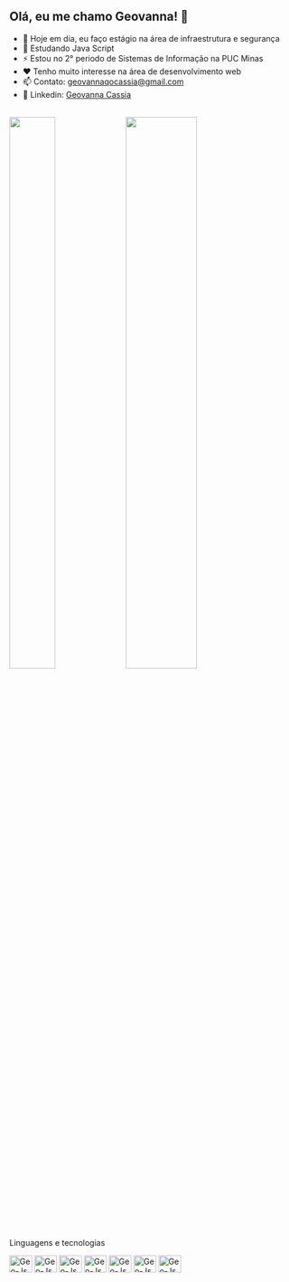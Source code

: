 ## Olá, eu me chamo Geovanna! 👋

- 🔭 Hoje em dia, eu faço estágio na área de infraestrutura e segurança
- 🌱 Estudando Java Script
- ⚡ Estou no 2° periodo de Sistemas de Informação na PUC Minas
- ❤️ Tenho muito interesse na área de desenvolvimento web
- 📫 Contato: geovannaqocassia@gmail.com
- 📱 Linkedin: <a href="https://www.linkedin.com/in/geovanna-cassia-1636612a4/">Geovanna Cassia</a>
<br>
<div>
  <a href="https://github.com/GeovannaCassia"></a>
  <img height="50%" width="40%" src="https://github-readme-stats.vercel.app/api?username=GeovannaCassia&show_icons=true&theme=tokyonight">
  <img height="50%" src="https://github-readme-stats.vercel.app/api/top-langs/?username=GeovannaCassia&layout=compact&theme=tokyonight">
</div>
<br>
<p>Linguagens e tecnologias</p>
<div>
  <img align="center" alt="Geo-Js" height="30" width="40" src="https://cdn.jsdelivr.net/gh/devicons/devicon@latest/icons/html5/html5-original-wordmark.svg">
  <img align="center" alt="Geo-Js" height="30" width="40" src="https://cdn.jsdelivr.net/gh/devicons/devicon@latest/icons/css3/css3-original-wordmark.svg">
  <img align="center" alt="Geo-Js" height="30" width="40" src="https://cdn.jsdelivr.net/gh/devicons/devicon@latest/icons/bootstrap/bootstrap-original.svg">
  <img align="center" alt="Geo-Js" height="30" width="40" src="https://cdn.jsdelivr.net/gh/devicons/devicon@latest/icons/javascript/javascript-original.svg">
  <img align="center" alt="Geo-Js" height="30" width="40" src="https://cdn.jsdelivr.net/gh/devicons/devicon@latest/icons/csharp/csharp-original.svg">
  <img align="center" alt="Geo-Js" height="30" width="40" src="https://cdn.jsdelivr.net/gh/devicons/devicon@latest/icons/cplusplus/cplusplus-original.svg">
  <img align="center" alt="Geo-Js" height="30" width="40" src="https://cdn.jsdelivr.net/gh/devicons/devicon@latest/icons/c/c-original.svg">
  
</div>


